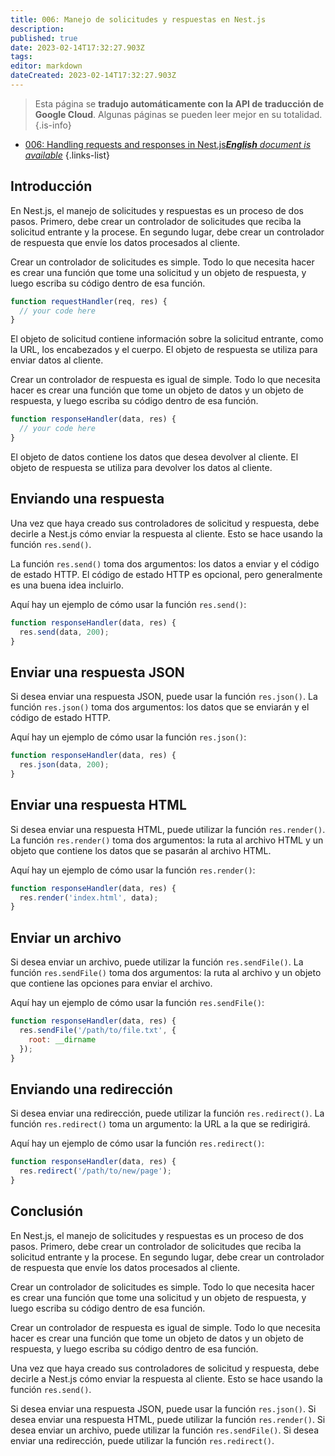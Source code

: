```yaml
---
title: 006: Manejo de solicitudes y respuestas en Nest.js
description: 
published: true
date: 2023-02-14T17:32:27.903Z
tags: 
editor: markdown
dateCreated: 2023-02-14T17:32:27.903Z
---
```


> Esta página se **tradujo automáticamente con la API de traducción de Google Cloud**.
Algunas páginas se pueden leer mejor en su totalidad.{.is-info}



- [006: Handling requests and responses in Nest.js***English** document is available*](/en/Knowledge-base/Nest-js/Learning/006-handling-requests-and-responses-in-nest-js)
{.links-list}


## Introducción

En Nest.js, el manejo de solicitudes y respuestas es un proceso de dos pasos. Primero, debe crear un controlador de solicitudes que reciba la solicitud entrante y la procese. En segundo lugar, debe crear un controlador de respuesta que envíe los datos procesados al cliente.

Crear un controlador de solicitudes es simple. Todo lo que necesita hacer es crear una función que tome una solicitud y un objeto de respuesta, y luego escriba su código dentro de esa función.

```javascript
function requestHandler(req, res) {
  // your code here
}
```

El objeto de solicitud contiene información sobre la solicitud entrante, como la URL, los encabezados y el cuerpo. El objeto de respuesta se utiliza para enviar datos al cliente.

Crear un controlador de respuesta es igual de simple. Todo lo que necesita hacer es crear una función que tome un objeto de datos y un objeto de respuesta, y luego escriba su código dentro de esa función.

```javascript
function responseHandler(data, res) {
  // your code here
}
```

El objeto de datos contiene los datos que desea devolver al cliente. El objeto de respuesta se utiliza para devolver los datos al cliente.

## Enviando una respuesta

Una vez que haya creado sus controladores de solicitud y respuesta, debe decirle a Nest.js cómo enviar la respuesta al cliente. Esto se hace usando la función ```res.send()```.

La función ```res.send()``` toma dos argumentos: los datos a enviar y el código de estado HTTP. El código de estado HTTP es opcional, pero generalmente es una buena idea incluirlo.

Aquí hay un ejemplo de cómo usar la función ```res.send()```:

```javascript
function responseHandler(data, res) {
  res.send(data, 200);
}
```

## Enviar una respuesta JSON

Si desea enviar una respuesta JSON, puede usar la función ```res.json()```. La función ```res.json()``` toma dos argumentos: los datos que se enviarán y el código de estado HTTP.

Aquí hay un ejemplo de cómo usar la función ```res.json()```:

```javascript
function responseHandler(data, res) {
  res.json(data, 200);
}
```

## Enviar una respuesta HTML

Si desea enviar una respuesta HTML, puede utilizar la función ```res.render()```. La función ```res.render()``` toma dos argumentos: la ruta al archivo HTML y un objeto que contiene los datos que se pasarán al archivo HTML.

Aquí hay un ejemplo de cómo usar la función ```res.render()```:

```javascript
function responseHandler(data, res) {
  res.render('index.html', data);
}
```

## Enviar un archivo

Si desea enviar un archivo, puede utilizar la función ```res.sendFile()```. La función ```res.sendFile()``` toma dos argumentos: la ruta al archivo y un objeto que contiene las opciones para enviar el archivo.

Aquí hay un ejemplo de cómo usar la función ```res.sendFile()```:

```javascript
function responseHandler(data, res) {
  res.sendFile('/path/to/file.txt', {
    root: __dirname
  });
}
```

## Enviando una redirección

Si desea enviar una redirección, puede utilizar la función ```res.redirect()```. La función ```res.redirect()``` toma un argumento: la URL a la que se redirigirá.

Aquí hay un ejemplo de cómo usar la función ```res.redirect()```:

```javascript
function responseHandler(data, res) {
  res.redirect('/path/to/new/page');
}
```

## Conclusión

En Nest.js, el manejo de solicitudes y respuestas es un proceso de dos pasos. Primero, debe crear un controlador de solicitudes que reciba la solicitud entrante y la procese. En segundo lugar, debe crear un controlador de respuesta que envíe los datos procesados al cliente.

Crear un controlador de solicitudes es simple. Todo lo que necesita hacer es crear una función que tome una solicitud y un objeto de respuesta, y luego escriba su código dentro de esa función.

Crear un controlador de respuesta es igual de simple. Todo lo que necesita hacer es crear una función que tome un objeto de datos y un objeto de respuesta, y luego escriba su código dentro de esa función.

Una vez que haya creado sus controladores de solicitud y respuesta, debe decirle a Nest.js cómo enviar la respuesta al cliente. Esto se hace usando la función ```res.send()```.

Si desea enviar una respuesta JSON, puede usar la función ```res.json()```. Si desea enviar una respuesta HTML, puede utilizar la función ```res.render()```. Si desea enviar un archivo, puede utilizar la función ```res.sendFile()```. Si desea enviar una redirección, puede utilizar la función ```res.redirect()```.